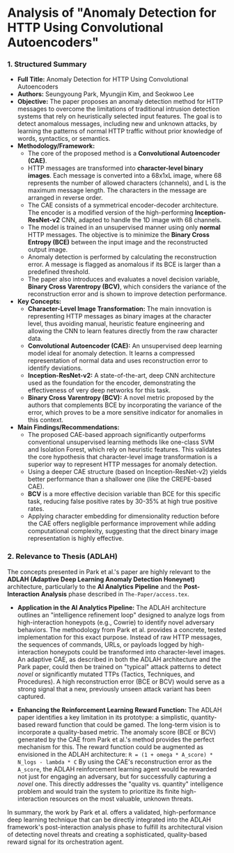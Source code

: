 # Analysis of "Anomaly Detection for HTTP Using Convolutional Autoencoders"

### 1. Structured Summary

*   **Full Title:** Anomaly Detection for HTTP Using Convolutional Autoencoders
*   **Authors:** Seungyoung Park, Myungjin Kim, and Seokwoo Lee
*   **Objective:** The paper proposes an anomaly detection method for HTTP messages to overcome the limitations of traditional intrusion detection systems that rely on heuristically selected input features. The goal is to detect anomalous messages, including new and unknown attacks, by learning the patterns of normal HTTP traffic without prior knowledge of words, syntactics, or semantics.
*   **Methodology/Framework:**
    *   The core of the proposed method is a **Convolutional Autoencoder (CAE)**.
    *   HTTP messages are transformed into **character-level binary images**. Each message is converted into a 68x1xL image, where 68 represents the number of allowed characters (channels), and L is the maximum message length. The characters in the message are arranged in reverse order.
    *   The CAE consists of a symmetrical encoder-decoder architecture. The encoder is a modified version of the high-performing **Inception-ResNet-v2** CNN, adapted to handle the 1D image with 68 channels.
    *   The model is trained in an unsupervised manner using only **normal** HTTP messages. The objective is to minimize the **Binary Cross Entropy (BCE)** between the input image and the reconstructed output image.
    *   Anomaly detection is performed by calculating the reconstruction error. A message is flagged as anomalous if its BCE is larger than a predefined threshold.
    *   The paper also introduces and evaluates a novel decision variable, **Binary Cross Varentropy (BCV)**, which considers the variance of the reconstruction error and is shown to improve detection performance.
*   **Key Concepts:**
    *   **Character-Level Image Transformation:** The main innovation is representing HTTP messages as binary images at the character level, thus avoiding manual, heuristic feature engineering and allowing the CNN to learn features directly from the raw character data.
    *   **Convolutional Autoencoder (CAE):** An unsupervised deep learning model ideal for anomaly detection. It learns a compressed representation of normal data and uses reconstruction error to identify deviations.
    *   **Inception-ResNet-v2:** A state-of-the-art, deep CNN architecture used as the foundation for the encoder, demonstrating the effectiveness of very deep networks for this task.
    *   **Binary Cross Varentropy (BCV):** A novel metric proposed by the authors that complements BCE by incorporating the variance of the error, which proves to be a more sensitive indicator for anomalies in this context.
*   **Main Findings/Recommendations:**
    *   The proposed CAE-based approach significantly outperforms conventional unsupervised learning methods like one-class SVM and Isolation Forest, which rely on heuristic features. This validates the core hypothesis that character-level image transformation is a superior way to represent HTTP messages for anomaly detection.
    *   Using a deeper CAE structure (based on Inception-ResNet-v2) yields better performance than a shallower one (like the CREPE-based CAE).
    *   **BCV** is a more effective decision variable than BCE for this specific task, reducing false positive rates by 30-35% at high true positive rates.
    *   Applying character embedding for dimensionality reduction before the CAE offers negligible performance improvement while adding computational complexity, suggesting that the direct binary image representation is highly effective.

### 2. Relevance to Thesis (ADLAH)

The concepts presented in Park et al.'s paper are highly relevant to the **ADLAH (Adaptive Deep Learning Anomaly Detection Honeynet)** architecture, particularly to the **AI Analytics Pipeline** and the **Post-Interaction Analysis** phase described in `The-Paper/access.tex`.

*   **Application in the AI Analytics Pipeline:** The ADLAH architecture outlines an "intelligence refinement loop" designed to analyze logs from high-interaction honeypots (e.g., Cowrie) to identify novel adversary behaviors. The methodology from Park et al. provides a concrete, tested implementation for this exact purpose. Instead of raw HTTP messages, the sequences of commands, URLs, or payloads logged by high-interaction honeypots could be transformed into character-level images. An adaptive CAE, as described in both the ADLAH architecture and the Park paper, could then be trained on "typical" attack patterns to detect *novel* or significantly mutated TTPs (Tactics, Techniques, and Procedures). A high reconstruction error (BCE or BCV) would serve as a strong signal that a new, previously unseen attack variant has been captured.

*   **Enhancing the Reinforcement Learning Reward Function:** The ADLAH paper identifies a key limitation in its prototype: a simplistic, quantity-based reward function that could be gamed. The long-term vision is to incorporate a quality-based metric. The anomaly score (BCE or BCV) generated by the CAE from Park et al.'s method provides the perfect mechanism for this. The reward function could be augmented as envisioned in the ADLAH architecture:
    `R = (1 + omega * A_score) * N_logs - lambda * C`
    By using the CAE's reconstruction error as the `A_score`, the ADLAH reinforcement learning agent would be rewarded not just for engaging an adversary, but for successfully capturing a *novel* one. This directly addresses the "quality vs. quantity" intelligence problem and would train the system to prioritize its finite high-interaction resources on the most valuable, unknown threats.

In summary, the work by Park et al. offers a validated, high-performance deep learning technique that can be directly integrated into the ADLAH framework's post-interaction analysis phase to fulfill its architectural vision of detecting novel threats and creating a sophisticated, quality-based reward signal for its orchestration agent.